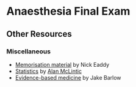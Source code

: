 # Anaesthesia Final Exam

## Other Resources

### Miscellaneous

- [Memorisation material](memorisation_eaddy.pdf) by Nick Eaddy
- [Statistics](statistics_mclintic.pdf) by [Alan McLintic](https://www.heraldscotland.com/opinion/18815592.obituary-dr-alan-mclintic-accomplished-all-rounder-made-career-new-zealand/)
- [Evidence-based medicine](https://partone.litfl.com/evidence-based_medicine.html#id) by Jake Barlow